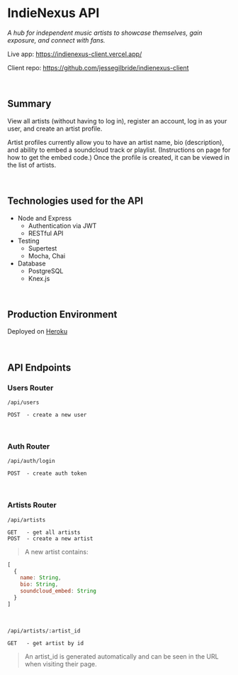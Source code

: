 # IndieNexus API

_A hub for independent music artists to showcase themselves, gain exposure, and connect with fans._

Live app: https://indienexus-client.vercel.app/

Client repo: https://github.com/jessegilbride/indienexus-client

&nbsp;

## Summary
View all artists (without having to log in), register an account, log in as your user, and create an artist profile.

Artist profiles currently allow you to have an artist name, bio (description), and ability to embed a soundcloud track or playlist. (Instructions on page for how to get the embed code.) Once the profile is created, it can be viewed in the list of artists.

&nbsp;

## Technologies used for the API

* Node and Express 
  * Authentication via JWT 
  * RESTful API 
* Testing 
  * Supertest
  * Mocha, Chai
* Database 
  * PostgreSQL
  * Knex.js

&nbsp;
  
## Production Environment

Deployed on [Heroku](https://www.heroku.com/)

&nbsp;

## API Endpoints

### Users Router

```
/api/users

POST  - create a new user
```

&nbsp;

### Auth Router

```
/api/auth/login

POST  - create auth token
```

&nbsp;

### Artists Router
```
/api/artists

GET   - get all artists
POST  - create a new artist
```

>  A new artist contains:
```js
[
  {
    name: String,
    bio: String,
    soundcloud_embed: String                      
  }
]
```

&nbsp;

```
/api/artists/:artist_id

GET   - get artist by id
```
<!-- PATCH  - update an artist by id -->
<!-- DELETE  - remove an artist by id -->
> An artist_id is generated automatically and can be seen in the URL when visiting their page.

&nbsp;

<!-- ```
/api/artists/tags/:tags_list

GET   - get all artists by tags within tag_list
```

&nbsp;

```
/api/artists/search/

GET   - get all artists by search term
``` -->

&nbsp;
